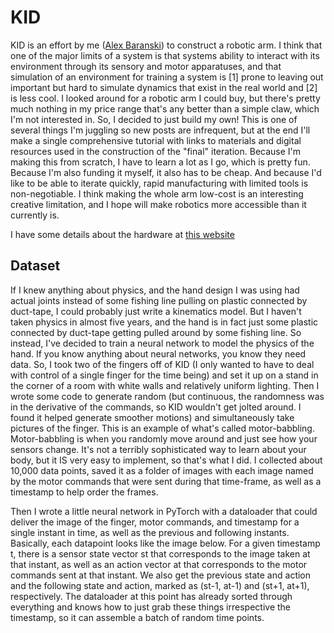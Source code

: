 # KID
KID is an effort by me ([Alex Baranski](https://www.linkedin.com/in/alex-baranski-082100a1/)) to construct a robotic arm. I think that one of the major limits of a system is that systems ability to interact with its environment through its sensory and motor apparatuses, and that simulation of an environment for training a system is [1] prone to leaving out important but hard to simulate dynamics that exist in the real world and [2] is less cool. I looked around for a robotic arm I could buy, but there's pretty much nothing in my price range that's any better than a simple claw, which I'm not interested in. So, I decided to just build my own! This is one of several things I'm juggling so new posts are infrequent, but at the end I'll make a single comprehensive tutorial with links to materials and digital resources used in the construction of the "final" iteration.
Because I'm making this from scratch, I have to learn a lot as I go, which is pretty fun. Because I'm also funding it myself, it also has to be cheap. And because I'd like to be able to iterate quickly, rapid manufacturing with limited tools is non-negotiable. I think making the whole arm low-cost is an interesting creative limitation, and I hope will make robotics more accessible than it currently is.

I have some details about the hardware at [this website](https://sites.google.com/s/1cxzKrNBqjHTFoiHB7bzBj2pTloyNXd0s/p/1--FoMWqyCzP7gzcQ5LMKvzVR4WBZFQIs/edit)

## Dataset
If I knew anything about physics, and the hand design I was using had actual joints instead of some fishing line pulling on plastic connected by duct-tape, I could probably just write a kinematics model. But I haven't taken physics in almost five years, and the hand is in fact just some plastic connected by duct-tape getting pulled around by some fishing line. So instead, I've decided to train a neural network to model the physics of the hand.
If you know anything about neural networks, you know they need data. So, I took two of the fingers off of KID (I only  wanted to have to deal with control of a single finger for the time being) and set it up on a stand in the corner of a room with white walls and relatively uniform lighting. Then I wrote some code to generate random (but continuous, the randomness was in the derivative of the commands, so KID wouldn't get jolted around. I found it helped generate smoother motions) and simultaneously take pictures of the finger. This is an example of what's called motor-babbling. Motor-babbling is when you randomly move around and just see how your sensors change. It's not a terribly sophisticated way to learn about your body, but it IS very easy to implement, so that's what I did. I collected about 10,000 data points, saved it as a folder of images with each image named by the motor commands that were sent during that time-frame, as well as a timestamp to help order the frames.

Then I wrote a little neural network in PyTorch with a dataloader that could deliver the image of the finger, motor commands, and timestamp for a single instant in time, as well as the previous and following instants. Basically, each datapoint looks like the image below. For a given timestamp t, there is a sensor state vector st that corresponds to the image taken at that instant, as well as an action vector at that corresponds to the motor commands sent at that instant. We also get the previous state and action and the following state and action, marked as (st-1, at-1) and (st+1, at+1), respectively. The dataloader at this point has already sorted through everything and knows how to just grab these things irrespective the timestamp, so it can assemble a batch of random time points.

